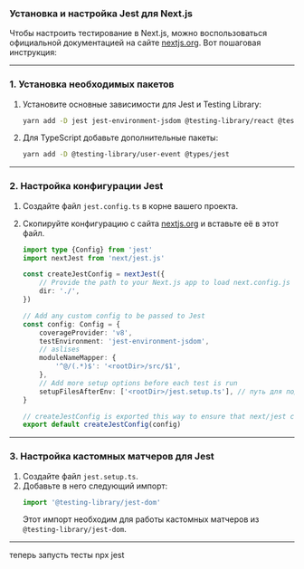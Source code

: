 ### Установка и настройка Jest для Next.js

Чтобы настроить тестирование в Next.js, можно воспользоваться официальной документацией на сайте [nextjs.org](https://nextjs.org). Вот пошаговая инструкция:

---

### **1. Установка необходимых пакетов**

1. Установите основные зависимости для Jest и Testing Library:

    ```bash
    yarn add -D jest jest-environment-jsdom @testing-library/react @testing-library/dom @testing-library/jest-dom ts-node
    ```

2. Для TypeScript добавьте дополнительные пакеты:
    ```bash
    yarn add -D @testing-library/user-event @types/jest
    ```

---

### **2. Настройка конфигурации Jest**

1. Создайте файл `jest.config.ts` в корне вашего проекта.
2. Скопируйте конфигурацию с сайта [nextjs.org](https://nextjs.org) и вставьте её в этот файл.

    ```typescript
    import type {Config} from 'jest'
    import nextJest from 'next/jest.js'

    const createJestConfig = nextJest({
        // Provide the path to your Next.js app to load next.config.js and .env files in your test environment
        dir: './',
    })

    // Add any custom config to be passed to Jest
    const config: Config = {
        coverageProvider: 'v8',
        testEnvironment: 'jest-environment-jsdom',
        // aslises
        moduleNameMapper: {
            '^@/(.*)$': '<rootDir>/src/$1',
        },
        // Add more setup options before each test is run
        setupFilesAfterEnv: ['<rootDir>/jest.setup.ts'], // путь для подключения кастомных матчеров
    }

    // createJestConfig is exported this way to ensure that next/jest can load the Next.js config which is async
    export default createJestConfig(config)
    ```

---

### **3. Настройка кастомных матчеров для Jest**

1. Создайте файл `jest.setup.ts`.
2. Добавьте в него следующий импорт:
    ```typescript
    import '@testing-library/jest-dom'
    ```
    Этот импорт необходим для работы кастомных матчеров из `@testing-library/jest-dom`.

---

теперь запусть тесты
npx jest
